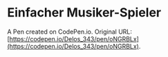 # Einfacher Musiker-Spieler

A Pen created on CodePen.io. Original URL: [https://codepen.io/Delos_343/pen/oNGRBLx](https://codepen.io/Delos_343/pen/oNGRBLx).

